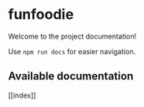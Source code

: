 # funfoodie

Welcome to the project documentation!

Use `npm run docs` for easier navigation.

## Available documentation

[[index]]
